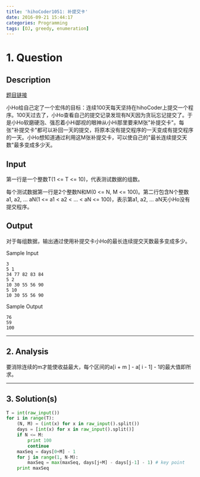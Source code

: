 ```yaml
---
title: 'hihoCoder1051: 补提交卡'
date: 2016-09-21 15:44:17
categories: Programming
tags: [OJ, greedy, enumeration]
---
```


# 1. Question
## Description
[题目链接](http://hihocoder.com/problemset/problem/1051)

小Ho给自己定了一个宏伟的目标：连续100天每天坚持在hihoCoder上提交一个程序。100天过去了，小Ho查看自己的提交记录发现有N天因为贪玩忘记提交了。于是小Ho软磨硬泡、强忍着小Hi鄙视的眼神从小Hi那里要来M张"补提交卡"。每张"补提交卡"都可以补回一天的提交，将原本没有提交程序的一天变成有提交程序的一天。小Ho想知道通过利用这M张补提交卡，可以使自己的"最长连续提交天数"最多变成多少天。
## Input

第一行是一个整数T(1 <= T <= 10)，代表测试数据的组数。

每个测试数据第一行是2个整数N和M(0 <= N, M <= 100)。第二行包含N个整数a1, a2, ... aN(1 <= a1 < a2 < ... < aN <= 100)，表示第a1, a2, ...  aN天小Ho没有提交程序。
## Output

对于每组数据，输出通过使用补提交卡小Ho的最长连续提交天数最多变成多少。

Sample Input

    3  
    5 1  
    34 77 82 83 84  
    5 2  
    10 30 55 56 90  
    5 10  
    10 30 55 56 90

Sample Output

    76  
    59
    100
***
## 2. Analysis
要消除连续的m才能使收益最大，每个区间的a[i + m ] - a[ i - 1] - 1的最大值即所求。
***
## 3. Solution(s)
```python
T = int(raw_input())
for i in range(T):
    (N, M) = (int(x) for x in raw_input().split())
    days = [int(x) for x in raw_input().split()]
    if N <= M:
        print 100
        continue
    maxSeq = days[0+M] - 1
    for j in range(1, N-M):
        maxSeq = max(maxSeq, days[j+M] - days[j-1] - 1) # key point
    print maxSeq

```
